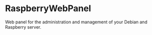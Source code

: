 RaspberryWebPanel
=================

Web panel for the administration and management of your Debian and Raspberry server.
